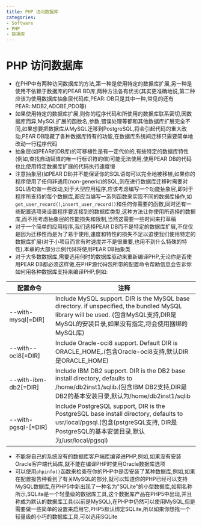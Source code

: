 ```yaml
---
title: PHP 访问数据库
categories:
- Software
- PHP
- 数据库
---
```

# PHP 访问数据库

- 在PHP中有两种访问数据库的方法,第一种是使用特定的数据库扩展,另一种是使用不依赖于数据库的PEAR BD库,两种方法各有优劣(其实更准确地说,第二种应该为使用数据库抽象层代码库,PEAR::DB只是其中一种,常见的还有PEAR::MDB2,ADOBE,PDO等)
- 如果使用特定的数据库扩展,则你的程序代码和所使用的数据库联系密切,因数据库而异,MySQL扩展的函数名,参数,错误处理等都和其他数据库扩展完全不同,如果想要把数据库从MySQL迁移到PostgreSQL,将会引起代码的重大改动,PEAR DB隐藏了各种数据库特有的功能,在数据库系统间迁移只需要简单地改动一行程序代码
- 抽象层(如PEAR的DB库)的可移植性是有一定代价的,有些特定的数据库特性(例如,查找自动赋值的唯一行标识符的值)可能无法使用,使用PEAR DB的代码也比使用特定数据库扩展的代码执行速度慢
- 注意抽象层(如PEAR DB)并不能保证你的SQL语句可以完全地被移植,如果你的程序使用了任何非通用(non-generic)的SQL,则在进行数据库迁移时需要对SQL语句做一些改动,对于大型应用程序,应该考虑编写一个功能抽象层,即对于程序所支持的每个数据库,都应当编写一系列函数来实现不同的数据库操作,如`get_user_record()`,`insert_user_record()`和任何你需要的函数,同时还有一些配置选项来设置程序要连接到的数据库类型,这种方法让你使用所选择的数据库,而不用考虑抽象层的性能损失和限制,当然这需要一些时间来打草稿
- 对于一个简单的应用程序,我们选择PEAR DB而不是特定的数据库扩展,不仅仅是因为迁移性而是为了易于使用,速度和特性的损失不足以迫使我们使用特定的数据库扩展(对于小项目而言有时速度并不是很重要,也用不到什么特殊的特性),本章的大部分示例代码将使用PEAR DB抽象类
- 对于大多数数据库,需要选用何时的数据库驱动来重新编译PHP,无论你是否使用PEAR DB都必须这样做,在PHP源代码包所带的配置命令帮助信息会告诉你如何用各种数据库支持来编译PHP,例如:

| 配置命令             | 注释                                                         |
| -------------------- | ------------------------------------------------------------ |
| --with-mysql[=DIR]   | Include MySQL support. DIR is the MySQL base directory. if unspecified, the bundled MySQL library will be used. (包含MySQL支持,DIR是MySQL的安装目录,如果没有指定,将会使用捆绑的MySQL库) |
| --with--oci8[=DIR]   | Include Oracle-oci8 support. Default DIR is ORACLE_HOME,.(包含Oracle-oci8支持,默认DIR是ORACLE_HOME) |
| --with-ibm-db2[=DIR] | Include IBM DB2 support. DIR is the DB2 base install directory, defaults to /home/db2inst1/sqlib.(包含IBM DB2支持,DIR是DB2的基本安装目录,默认为/home/db2inst1/sqlib |
| --with-pgsql-[=DIR]  | Include PostgreSQL support, DIR is the PostgreSQL base install directory, defaults to usr/local/pgsql.(包含{pstgreSQL支持, DIR是PostgreSQL的基本安装目录,默认为/usr/local/pgsql) |

- 不能将自己的系统没有的数据库客户端库编译进PHP,例如,如果没有安装Oracle客户端代码库,就不能在编译PHP时使用Oracle数据库选项
- 可以使用`phpinfo()`函数来检查在你的PHP中是否安装了某种数据库,例如,如果在配置报告种看到了有关MySQL的部分,就可以知道你的PHP已经可以支持MySQL数据库,在PHP5中新出现了一种名为"SQLite"的小型数据库,如期名称所示,SQLite是一个轻量级的数据库工具,这个数据库产品在PHP5中出现,并且称成为默认的数据库工具(以前是MySQL),在PHP中仍然可以使用MySQL,但是需要做一些简单的设置来启用它,PHP5默认绑定SQLite,所以如果你想找一个轻量级的小巧的数据库工具,可以选用SQLite